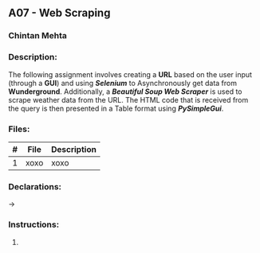 ## A07 - Web Scraping
### Chintan Mehta

### Description:
The following assignment involves creating a **URL** based on the user input (through a **GUI**) and using **_Selenium_** to Asynchronously get data from **Wunderground**. Additionally, a **_Beautiful Soup Web Scraper_** is used to scrape weather data from the URL. The HTML code that is received from the query is then presented in a Table format using **_PySimpleGui_**.

### Files:

|   #   | File     | Description                                      |
| :---: | -------- | ------------------------------------------------ |
|   1   | xoxo | xoxo |

### Declarations:
-> 

### Instructions:
1. 
